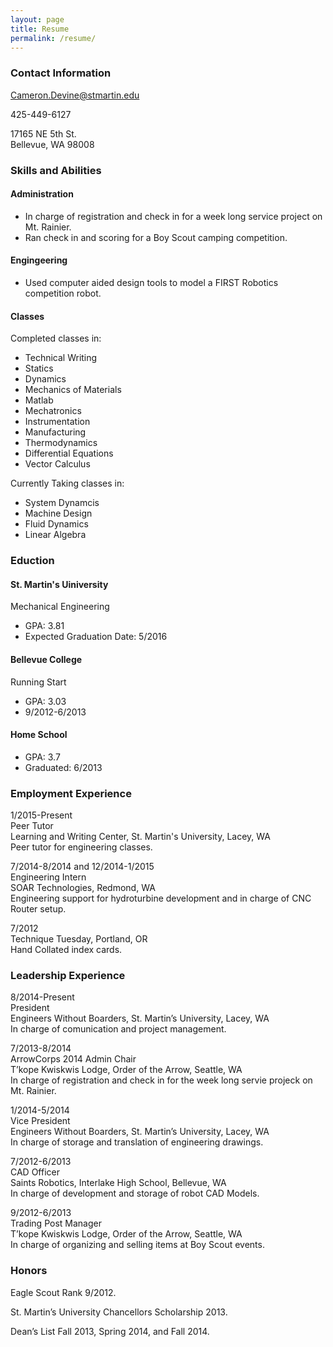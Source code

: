```yaml
---
layout: page
title: Resume
permalink: /resume/
---
```


### Contact Information

<a href="mailto:Cameron.Devine@stmartin.edu">Cameron.Devine@stmartin.edu</a>

425-449-6127

17165 NE 5th St.  
Bellevue, WA 98008

### Skills and Abilities

#### Administration

+ In charge of registration and check in for a week long service project on Mt. Rainier.
+ Ran check in and scoring for a Boy Scout camping competition.

#### Engingeering

+ Used computer aided design tools to model a FIRST Robotics competition robot.

#### Classes

Completed classes in:

+ Technical Writing
+ Statics
+ Dynamics
+ Mechanics of Materials
+ Matlab
+ Mechatronics
+ Instrumentation
+ Manufacturing
+ Thermodynamics
+ Differential Equations
+ Vector Calculus

Currently Taking classes in:

+ System Dynamcis
+ Machine Design
+ Fluid Dynamics
+ Linear Algebra

### Eduction

#### St. Martin's Uiniversity
Mechanical Engineering

+ GPA: 3.81  
+ Expected Graduation Date: 5/2016

#### Bellevue College
Running Start

+ GPA: 3.03  
+ 9/2012-6/2013

#### Home School

+ GPA: 3.7  
+ Graduated: 6/2013

### Employment Experience

1/2015-Present  
Peer Tutor  
Learning and Writing Center, St. Martin's University, Lacey, WA  
Peer tutor for engineering classes.  

7/2014-8/2014 and 12/2014-1/2015  
Engineering Intern  
SOAR Technologies, Redmond, WA  
Engineering support for hydroturbine development and in charge of CNC Router setup.

7/2012  
Technique Tuesday, Portland, OR  
Hand Collated index cards.  

### Leadership Experience

8/2014-Present  
President  
Engineers Without Boarders, St. Martin’s University, Lacey, WA  
In charge of comunication and project management.  

7/2013-8/2014  
ArrowCorps 2014 Admin Chair  
T’kope Kwiskwis Lodge, Order of the Arrow, Seattle, WA  
In charge of registration and check in for the week long servie projeck on Mt. Rainier.

1/2014-5/2014  
Vice President  
Engineers Without Boarders, St. Martin’s University, Lacey, WA  
In charge of storage and translation of engineering drawings.

7/2012-6/2013  
CAD Officer  
Saints Robotics, Interlake High School, Bellevue, WA  
In charge of development and storage of robot CAD Models.  

9/2012-6/2013  
Trading Post Manager  
T’kope Kwiskwis Lodge, Order of the Arrow, Seattle, WA  
In charge of organizing and selling items at Boy Scout events.  

### Honors

Eagle Scout Rank 9/2012.

St. Martin’s University Chancellors Scholarship 2013.

Dean’s List Fall 2013, Spring 2014, and Fall 2014.
